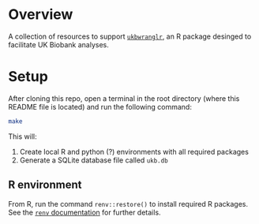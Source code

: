 # Overview

A collection of resources to support [`ukbwranglr`](https://rmgpanw.github.io/ukbwranglr/index.html), an R package desinged to facilitate UK Biobank analyses.

# Setup

After cloning this repo, open a terminal in the root directory (where this README file is located) and run the following command:

```bash
make
```

This will:

1. Create local R and python (?) environments with all required packages
1. Generate a SQLite database file called `ukb.db`

## R environment

From R, run the command `renv::restore()` to install required R packages. See the [`renv` documentation](https://rstudio.github.io/renv/articles/renv.html) for further details. 